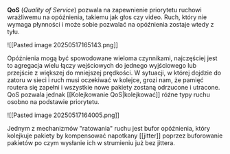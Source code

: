 **QoS** (*Quality of Service*) pozwala na zapewnienie priorytetu ruchowi wrażliwemu na opóźnienia, takiemu jak głos czy video. Ruch, który nie wymaga płynności i może sobie pozwalać na opóźnienia zostaje wtedy z tyłu.

![[Pasted image 20250517165143.png]]

Opóźnienia mogą być spowodowane wieloma czynnikami, najczęściej jest to agregacja wielu łączy wejściowych do jednego wyjściowego lub przejście z większej do mniejszej prędkości. W sytuacji, w której dojdzie do zatoru w sieci i ruch musi oczekiwać w kolejce, grozi nam, że pamięć routera się zapełni i wszystkie nowe pakiety zostaną odrzucone i utracone. QoS pozwala jednak [[Kolejkowanie QoS|kolejkować]] różne typy ruchu osobno na podstawie priorytetu.

![[Pasted image 20250517164005.png]]

Jednym z mechanizmów "ratowania" ruchu jest bufor opóźnienia, który kolejkuje pakiety by kompensować napotkany [[jitter]] poprzez buforowanie pakietów po czym wysłanie ich w strumieniu już bez jittera. 